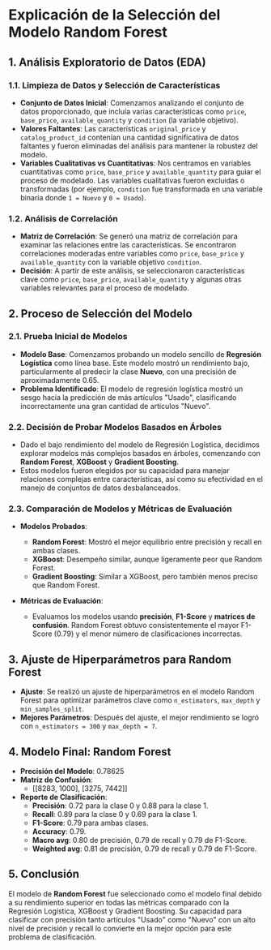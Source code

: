 # Explicación de la Selección del Modelo Random Forest

## 1. Análisis Exploratorio de Datos (EDA)

### 1.1. Limpieza de Datos y Selección de Características
- **Conjunto de Datos Inicial**: Comenzamos analizando el conjunto de datos proporcionado, que incluía varias características como `price`, `base_price`, `available_quantity` y `condition` (la variable objetivo).
- **Valores Faltantes**: Las características `original_price` y `catalog_product_id` contenían una cantidad significativa de datos faltantes y fueron eliminadas del análisis para mantener la robustez del modelo.
- **Variables Cualitativas vs Cuantitativas**: Nos centramos en variables cuantitativas como `price`, `base_price` y `available_quantity` para guiar el proceso de modelado. Las variables cualitativas fueron excluidas o transformadas (por ejemplo, `condition` fue transformada en una variable binaria donde `1 = Nuevo` y `0 = Usado`).

### 1.2. Análisis de Correlación
- **Matriz de Correlación**: Se generó una matriz de correlación para examinar las relaciones entre las características. Se encontraron correlaciones moderadas entre variables como `price`, `base_price` y `available_quantity` con la variable objetivo `condition`.
- **Decisión**: A partir de este análisis, se seleccionaron características clave como `price`, `base_price`, `available_quantity` y algunas otras variables relevantes para el proceso de modelado.

## 2. Proceso de Selección del Modelo

### 2.1. Prueba Inicial de Modelos
- **Modelo Base**: Comenzamos probando un modelo sencillo de **Regresión Logística** como línea base. Este modelo mostró un rendimiento bajo, particularmente al predecir la clase **Nuevo**, con una precisión de aproximadamente 0.65.
- **Problema Identificado**: El modelo de regresión logística mostró un sesgo hacia la predicción de más artículos "Usado", clasificando incorrectamente una gran cantidad de artículos "Nuevo".

### 2.2. Decisión de Probar Modelos Basados en Árboles
- Dado el bajo rendimiento del modelo de Regresión Logística, decidimos explorar modelos más complejos basados en árboles, comenzando con **Random Forest**, **XGBoost** y **Gradient Boosting**.
- Estos modelos fueron elegidos por su capacidad para manejar relaciones complejas entre características, así como su efectividad en el manejo de conjuntos de datos desbalanceados.

### 2.3. Comparación de Modelos y Métricas de Evaluación
- **Modelos Probados**:
  - **Random Forest**: Mostró el mejor equilibrio entre precisión y recall en ambas clases.
  - **XGBoost**: Desempeño similar, aunque ligeramente peor que Random Forest.
  - **Gradient Boosting**: Similar a XGBoost, pero también menos preciso que Random Forest.
  
- **Métricas de Evaluación**:
  - Evaluamos los modelos usando **precisión**, **F1-Score** y **matrices de confusión**. Random Forest obtuvo consistentemente el mayor F1-Score (0.79) y el menor número de clasificaciones incorrectas.

## 3. Ajuste de Hiperparámetros para Random Forest
- **Ajuste**: Se realizó un ajuste de hiperparámetros en el modelo Random Forest para optimizar parámetros clave como `n_estimators`, `max_depth` y `min_samples_split`.
- **Mejores Parámetros**: Después del ajuste, el mejor rendimiento se logró con `n_estimators = 300` y `max_depth = 7`.

## 4. Modelo Final: Random Forest

- **Precisión del Modelo**: 0.78625
- **Matriz de Confusión**:
  - [[8283, 1000], [3275, 7442]]
- **Reporte de Clasificación**:
  - **Precisión**: 0.72 para la clase 0 y 0.88 para la clase 1.
  - **Recall**: 0.89 para la clase 0 y 0.69 para la clase 1.
  - **F1-Score**: 0.79 para ambas clases.
  - **Accuracy**: 0.79.
  - **Macro avg**: 0.80 de precisión, 0.79 de recall y 0.79 de F1-Score.
  - **Weighted avg**: 0.81 de precisión, 0.79 de recall y 0.79 de F1-Score.

## 5. Conclusión
El modelo de **Random Forest** fue seleccionado como el modelo final debido a su rendimiento superior en todas las métricas comparado con la Regresión Logística, XGBoost y Gradient Boosting. Su capacidad para clasificar con precisión tanto artículos "Usado" como "Nuevo" con un alto nivel de precisión y recall lo convierte en la mejor opción para este problema de clasificación.
